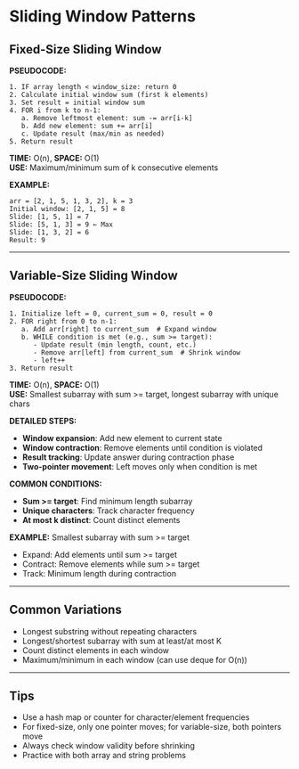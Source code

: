 # Sliding Window Patterns

## Fixed-Size Sliding Window

**PSEUDOCODE:**
```
1. IF array length < window_size: return 0
2. Calculate initial window sum (first k elements)
3. Set result = initial window sum
4. FOR i from k to n-1:
   a. Remove leftmost element: sum -= arr[i-k]
   b. Add new element: sum += arr[i]
   c. Update result (max/min as needed)
5. Return result
```

**TIME:** O(n), **SPACE:** O(1)  
**USE:** Maximum/minimum sum of k consecutive elements

**EXAMPLE:**
```
arr = [2, 1, 5, 1, 3, 2], k = 3
Initial window: [2, 1, 5] = 8
Slide: [1, 5, 1] = 7
Slide: [5, 1, 3] = 9 ← Max
Slide: [1, 3, 2] = 6
Result: 9
```

---

## Variable-Size Sliding Window

**PSEUDOCODE:**
```
1. Initialize left = 0, current_sum = 0, result = 0
2. FOR right from 0 to n-1:
   a. Add arr[right] to current_sum  # Expand window
   b. WHILE condition is met (e.g., sum >= target):
      - Update result (min length, count, etc.)
      - Remove arr[left] from current_sum  # Shrink window
      - left++
3. Return result
```

**TIME:** O(n), **SPACE:** O(1)  
**USE:** Smallest subarray with sum >= target, longest subarray with unique chars

**DETAILED STEPS:**
- **Window expansion**: Add new element to current state
- **Window contraction**: Remove elements until condition is violated
- **Result tracking**: Update answer during contraction phase
- **Two-pointer movement**: Left moves only when condition is met

**COMMON CONDITIONS:**
- **Sum >= target**: Find minimum length subarray
- **Unique characters**: Track character frequency
- **At most k distinct**: Count distinct elements

**EXAMPLE:** Smallest subarray with sum >= target
- Expand: Add elements until sum >= target
- Contract: Remove elements while sum >= target
- Track: Minimum length during contraction 

---

## Common Variations
- Longest substring without repeating characters
- Longest/shortest subarray with sum at least/at most K
- Count distinct elements in each window
- Maximum/minimum in each window (can use deque for O(n))

---

## Tips
- Use a hash map or counter for character/element frequencies
- For fixed-size, only one pointer moves; for variable-size, both pointers move
- Always check window validity before shrinking
- Practice with both array and string problems 